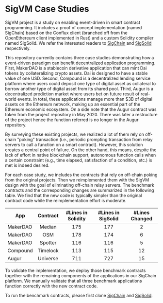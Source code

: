 # SigVM Case Studies
SigVM project is a study on enabling event-driven in smart contract programming. It includes a proof of concept implementation (named SigChain) based on the Conflux client (branched off from the OpenEthereum client implemented in Rust) and a custom Solidity compiler named SigSolid. We refer the interested readers to [SigChain](https://github.com/SigVM/sigvm-conflux) and [SigSolid](https://github.com/SigVM/SigSolid) respectively.

This repository currently contains three case studies demonstrating how a event-driven paradigm can benefit decentralized application programming. First, MakerDAO is a stablecoin derivative application that can mint Dai tokens by collateralizing
crypto assets. Dai is designed to have a stable value
of one USD. Second, Compound is a decentralized lending service
platform where users could deposit one type of digital asset
as collateral to borrow another type of digital asset from
its shared pool. Third, Augur is a decentralized prediction market
where users bet on future result of real-world events. In total,
these applications manage more than $3B of digital assets
on the Ethereum network, making up an essential part of
the Ethereum economic ecosystem. On a side note that the Augur contract was token from the project repository in May 2020. There was later a restructure of the project hence the function referred is no longer in the Augur repository.

By surveying these existing projects, we realized a lot of them rely on off-chain "poking" transaction (i.e., periodic prompting transaction from relay servers to call a function on a smart contract). However, this solution creates a central point
of failure. On the other hand, this means, despite the lack of effort in native blockchain support, autonomous function calls when a certain constraint (e.g., time elapsed, satisfaction of a condition, etc.) is met is indeed desired.

For each case study, we includes the contracts that rely on off-chain poking from the original projects. Then we reimplemented them with the SigVM design with the goal of eliminating
off-chain relay servers. The benchmark contracts and the corresponding changes are summarized in the following table. We find that the new code is typically simpler than the original
contract code while the reimplementation effort is moderate.

| App        | Contract        | #Lines in Solidity     | #Lines in SigSolid  | #Lines Changed  |
| ---------- |:-------------:|:-------------:| :-----:| :-----:|
| MakerDAO   | Median        | 175 | 177 | 2 |
| MakerDAO   | OSM        | 178 | 174 | 6 |
| MakerDAO   | Spotter        | 116 | 116 | 5 |
| Compound   | Timelock        | 113 |   115 | 12 |
| Augur      | Universe        | 711  |  727 | 15 |

To validate the implementation, we deploy those benchmark contracts
together with the remaining components of the applications
in our SigChain platform. We manually validate that
all three benchmark applications function correctly with the
new contract code.

To run the benchmark contracts, please first clone [SigChain](https://github.com/SigVM/sigvm-conflux) and [SigSolid](https://github.com/SigVM/SigSolid).

